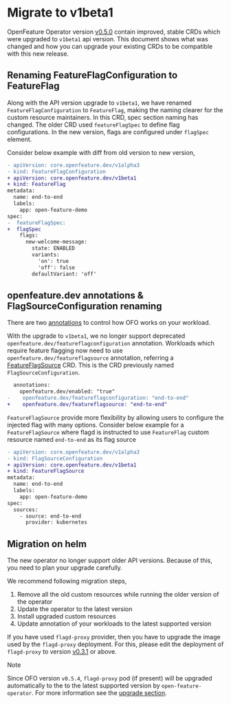 # Migrate to v1beta1

OpenFeature Operator version [v0.5.0](https://github.com/open-feature/open-feature-operator/releases/tag/v0.5.0) contain improved, stable CRDs which were upgraded to `v1beta1` api version.
This document shows what was changed and how you can upgrade your existing CRDs to be compatible with this new release.

## Renaming FeatureFlagConfiguration to FeatureFlag

Along with the API version upgrade to `v1beta1`, we have renamed `FeatureFlagConfiguration` to `FeatureFlag`, making the naming clearer for the custom resource maintainers. 
In this CRD, spec section naming has changed. The older CRD used `featureFlagSpec` to define flag configurations.
In the new version, flags are configured under `flagSpec` element.

Consider below example with diff from old version to new version, 

```diff
- apiVersion: core.openfeature.dev/v1alpha3
- kind: FeatureFlagConfiguration
+ apiVersion: core.openfeature.dev/v1beta1
+ kind: FeatureFlag
metadata:
  name: end-to-end
  labels:
    app: open-feature-demo
spec:
-  featureFlagSpec:
+  flagSpec 
    flags:
      new-welcome-message:
        state: ENABLED
        variants:
          'on': true
          'off': false
        defaultVariant: 'off'
```

## openfeature.dev annotations & FlagSourceConfiguration renaming

There are two [annotations](./annotations.md) to control how OFO works on your workload.

With the upgrade to `v1beta1`, we no longer support deprecated `openfeature.dev/featureflagconfiguration` annotation.
Workloads which require feature flagging now need to use `openfeature.dev/featureflagsource` annotation, referring a [FeatureFlagSource](./feature_flag_source.md) CRD.
This is the CRD previously named `FlagSourceConfiguration`.

```diff
  annotations:
    openfeature.dev/enabled: "true"
-    openfeature.dev/featureflagconfiguration: "end-to-end"
+    openfeature.dev/featureflagsource: "end-to-end"
```

`FeatureFlagSource` provide more flexibility by allowing users to configure the injected flag with many options.
Consider below example for a `FeatureFlagSource` where flagd is instructed to use `FeatureFlag` custom resource named `end-to-end` as its flag source

```diff
- apiVersion: core.openfeature.dev/v1alpha3
- kind: FlagSourceConfiguration
+ apiVersion: core.openfeature.dev/v1beta1
+ kind: FeatureFlagSource
metadata:
  name: end-to-end
  labels:
    app: open-feature-demo
spec:
  sources:
    - source: end-to-end
      provider: kubernetes
```

## Migration on helm

The new operator no longer support older API versions. Because of this, you need to plan your upgrade carefully.

We recommend following migration steps,

1. Remove all the old custom resources while running the older version of the operator
2. Update the operator to the latest version
3. Install upgraded custom resources
4. Update annotation of your workloads to the latest supported version

If you have used `flagd-proxy` provider, then you have to upgrade the image used by the `flagd-proxy` deployment.
For this, please edit the deployment of `flagd-proxy` to version [v0.3.1](https://github.com/open-feature/flagd/pkgs/container/flagd-proxy/152333134?tag=v0.3.1) or above.

> [!NOTE]
> Since OFO version `v0.5.4`, `flagd-proxy` pod (if present) will be upgraded automatically to the
to the latest supported version by `open-feature-operator`.
For more information see the [upgrade section](./installation.md#upgrading).
